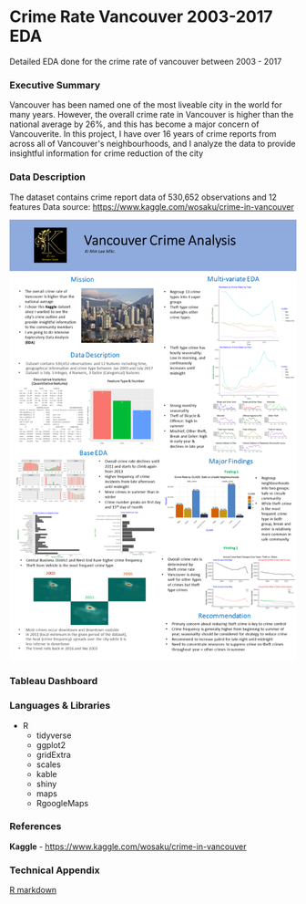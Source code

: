 # Crime Rate Vancouver 2003-2017 EDA

Detailed EDA done for the crime rate of vancouver between 2003 - 2017

### Executive Summary

Vancouver has been named one of the most liveable city in the world for many years. However, the overall crime rate in Vancouver is higher than the national average by 26%, and this has become a major concern of Vancouverite. In this project, I have over 16 years of crime reports from across all of Vancouver's neighbourhoods, and I analyze the data to provide insightful information for crime reduction of the city 


### Data Description

The dataset contains crime report data of 530,652 observations and 12 features
Data source: https://www.kaggle.com/wosaku/crime-in-vancouver

![](Slide1.PNG)


### Tableau Dashboard


### Languages & Libraries

* R
    * tidyverse
    * ggplot2
    * gridExtra
    * scales
    * kable
    * shiny
    * maps
    * RgoogleMaps
    
### References

**Kaggle** - https://www.kaggle.com/wosaku/crime-in-vancouver

### Technical Appendix

[R markdown](https://github.com/kilee722/Crime_Rate_Vancouver_EDA/blob/master/R_final_project_EDA_complete.html)
